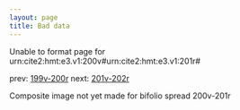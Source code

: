 ```yaml
---
layout: page
title: Bad data
---
```


Unable to format page for urn:cite2:hmt:e3.v1:200v#urn:cite2:hmt:e3.v1:201r#

prev: [199v-200r](../199v-200r/) next: [201v-202r](../201v-202r/)

Composite image not yet made for bifolio spread 200v-201r

